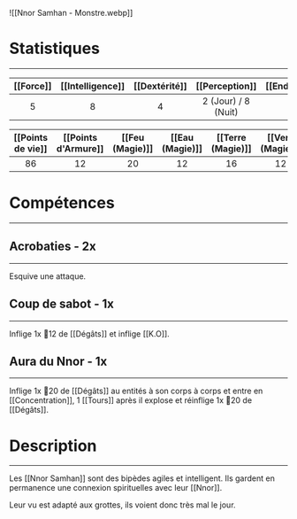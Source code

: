 ![[Nnor Samhan - Monstre.webp]]
# Statistiques
---

| [[Force]] | [[Intelligence]] | [[Dextérité]] |   [[Perception]]    | [[Endurance]] | [[Charisme]] | [[Initiative]] |
| :-------: | :--------------: | :-----------: | :-----------------: | :-----------: | :----------: | :------------: |
|     5     |        8         |       4       | 2 (Jour) / 8 (Nuit) |       6       |      4       |       16       |

| [[Points de vie]] | [[Points d'Armure]] | [[Feu (Magie)]] | [[Eau (Magie)]] | [[Terre (Magie)]] | [[Vent (Magie)]] | [[Foudre (Magie)]] |
| :---------------: | :-----------------: | :-------------: | :-------------: | :---------------: | :--------------: | :----------------: |
|        86         |         12          |       20        |       12        |        16         |        12        |         12         |
# Compétences
---
## Acrobaties - 2x
---
Esquive une attaque.

## Coup de sabot - 1x
---
Inflige 1x 🎲12 de [[Dégâts]] et inflige [[K.O]].

## Aura du Nnor - 1x
---
Inflige 1x 🎲20 de [[Dégâts]] au entités à son corps à corps et entre en [[Concentration]], 1 [[Tours]] après il explose et réinflige 1x 🎲20 de [[Dégâts]].

# Description
---
Les [[Nnor Samhan]] sont des bipèdes agiles et intelligent. Ils gardent en permanence une connexion spirituelles avec leur [[Nnor]].

Leur vu est adapté aux grottes, ils voient donc très mal le jour.